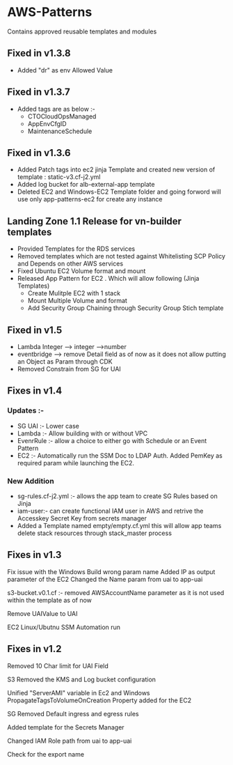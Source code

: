 # AWS-Patterns
Contains approved reusable templates and modules

## Fixed in v1.3.8
- Added "dr" as env Allowed Value

## Fixed in v1.3.7
- Added tags are as below :-
  - CTOCloudOpsManaged
  - AppEnvCfgID
  - MaintenanceSchedule

## Fixed in v1.3.6
- Added Patch tags into ec2 jinja Template and created new version of template : static-v3.cf-j2.yml
- Added log bucket for alb-external-app template
- Deleted EC2 and Windows-EC2 Template folder and going forword will use only app-patterns-ec2 for create any instance

## Landing Zone 1.1 Release for vn-builder templates
- Provided Templates for the RDS services
- Removed templates which are not tested against Whitelisting SCP Policy and Depends on other AWS services
- Fixed Ubuntu EC2 Volume format and mount
- Released App Pattern for EC2 . Which will allow following (Jinja Templates)
  - Create Mulitple EC2 with 1 stack
  - Mount Multiple Volume and format
  - Add Security Group Chaining through Security Group Stich template


## Fixed in v1.5
- Lambda Integer --> integer -->number
- eventbridge --> remove Detail field as of now as it does not allow putting an Object as Param through CDK
- Removed Constrain from SG for UAI

## Fixes in v1.4

### Updates :-
- SG UAI :- Lower case 
- Lambda :- Allow building with or without VPC
- EvenrRule :- allow a choice to either go with Schedule or an Event Pattern
- EC2 :- Automatically run the SSM Doc to LDAP Auth. 
       Added PemKey as required param while launching the EC2.
### New Addition
- sg-rules.cf-j2.yml :- allows the app team to create SG Rules based on Jinja 
- iam-user:- can create functional IAM user in AWS and retrive the Accesskey Secret Key from secrets manager
- Added a Template named empty/empty.cf.yml this will allow app teams delete stack resources through stack_master process

## Fixes in v1.3

Fix issue with the Windows Build wrong param name 
Added IP as output parameter of the EC2
Changed the Name param from uai to app-uai

s3-bucket.v0.1.cf :- removed AWSAccountName parameter as it is not used within the template as of now

Remove UAIValue to UAI

EC2 Linux/Ubutnu SSM Automation run


## Fixes in v1.2

Removed 10 Char limit for UAI Field

S3 Removed the KMS and Log bucket configuration

Unified "ServerAMI" variable in Ec2 and Windows 
PropagateTagsToVolumeOnCreation Property added for the EC2

SG Removed Default ingress and egress rules

Added template for the Secrets Manager 

Changed IAM Role path from uai to app-uai

Check for the export name 